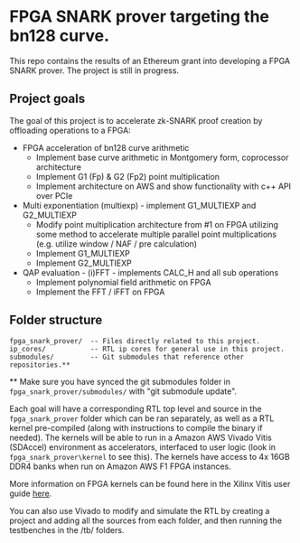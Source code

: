 FPGA SNARK prover targeting the bn128 curve.
======================

This repo contains the results of an Ethereum grant into developing a FPGA SNARK prover. The project is still in progress.

## Project goals ##

The goal of this project is to accelerate zk-SNARK proof creation by offloading operations to a FPGA:
 * FPGA acceleration of bn128 curve arithmetic
   - Implement base curve arithmetic in Montgomery form, coprocessor architecture
   - Implement G1 (Fp) & G2 (Fp2) point multiplication
   - Implement architecture on AWS and show functionality with c++ API over PCIe
 * Multi exponentiation (multiexp) - implement G1_MULTIEXP and G2_MULTIEXP
   - Modify point multiplication architecture from #1 on FPGA utilizing some method to accelerate multiple parallel point multiplications (e.g. utilize window / NAF / pre calculation)
   - Implement G1_MULTIEXP
   - Implement G2_MULTIEXP
 * QAP evaluation - (i)FFT - implements CALC_H and all sub operations
   - Implement polynomial field arithmetic on FPGA
   - Implement the FFT / iFFT on FPGA
   

## Folder structure ##

```
fpga_snark_prover/  -- Files directly related to this project.
ip_cores/           -- RTL ip cores for general use in this project.
submodules/         -- Git submodules that reference other repositories.**
```

** Make sure you have synced the git submodules folder in ```fpga_snark_prover/submodules/``` with "git submodule update".

Each goal will have a corresponding RTL top level and source in the ```fpga_snark_prover``` folder which can be ran separately, as well as a RTL kernel 
pre-compiled (along with instructions to compile the binary if needed). The kernels will be able to run in a Amazon AWS Vivado Vitis (SDAccel) environment as accelerators,
interfaced to user logic (look in ```fpga_snark_prover\kernel``` to see this). The kernels have access to 4x 16GB DDR4 banks when run on Amazon AWS F1 FPGA instances.

More information on FPGA kernels can be found here in the Xilinx Vitis user guide [here](https://www.xilinx.com/support/documentation/sw_manuals/xilinx2019_2/ug1393-vitis-application-acceleration.pdf).

You can also use Vivado to modify and simulate the RTL by creating a project and adding all the sources from each folder, and then running the testbenches in the /tb/ folders.

